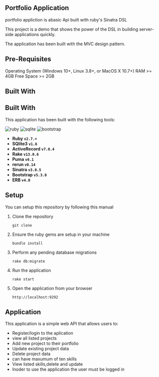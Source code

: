 ## Portfolio Application

portfolio appliction is abasic Api built with ruby's Sinatra DSL

This project is a demo that shows the power of the DSL in building server-side applications quickly.

The application has been built with the MVC design pattern.


## Pre-Requisites

Operating System (Windows 10+, Linux 3.8+, or MacOS X 10.7+)
RAM >= 4GB
Free Space >= 2GB

## Built With

## Built With
This application has been built with the following tools:

![ruby](https://img.shields.io/badge/Ruby-CC342D?style=for-the-badge&logo=ruby&logoColor=white)
![sqlite](https://img.shields.io/badge/SQLite-07405E?style=for-the-badge&logo=sqlite&logoColor=white)
![bootstrap](https://img.shields.io/badge/Bootstrap-563D7C?style=for-the-badge&logo=bootstrap&logoColor=white)


- **Ruby `v2.7.+`**
- **SQlite3 `v1.6`**
- **ActiveRecord `v7.0.4`**
- **Rake `v13.0.6`**
- **Puma `v6.1`**
- **rerun `v0.14`**
- **Sinatra `v3.0.5`**
- **Bootstrap `v5.3.0`**
- **ERB `v4.0`**


## Setup
You can setup this repository by following this manual

1. Clone the repository
    ```{shell}
   git clone 
   ```
2. Ensure the ruby gems are setup in your machine
    ```{shell}
   bundle install
   ```
3. Perform any pending database migrations
   ```{shell}
   rake db:migrate
   ```
4. Run the application
    ```{shell}
    rake start
    ```
5. Open the application from your browser
    ```
   http://localhost:9292
   ```

## Application
This application is a simple web API that allows users to:

-  Register/login to the aplication
- view all listed projects
- Add new project to their portfolio
- Update existing project data
- Delete project data
- can have maxumum of ten skills
- View listed skills,delete and update
- Inoder to use the application the user must be logged in